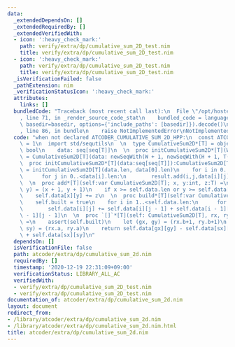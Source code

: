 ```yaml
---
data:
  _extendedDependsOn: []
  _extendedRequiredBy: []
  _extendedVerifiedWith:
  - icon: ':heavy_check_mark:'
    path: verify/extra/dp/cumulative_sum_2D_test.nim
    title: verify/extra/dp/cumulative_sum_2D_test.nim
  - icon: ':heavy_check_mark:'
    path: verify/extra/dp/cumulative_sum_2D_test.nim
    title: verify/extra/dp/cumulative_sum_2D_test.nim
  _isVerificationFailed: false
  _pathExtension: nim
  _verificationStatusIcon: ':heavy_check_mark:'
  attributes:
    links: []
  bundledCode: "Traceback (most recent call last):\n  File \"/opt/hostedtoolcache/Python/3.10.5/x64/lib/python3.10/site-packages/onlinejudge_verify/documentation/build.py\"\
    , line 71, in _render_source_code_stat\n    bundled_code = language.bundle(stat.path,\
    \ basedir=basedir, options={'include_paths': [basedir]}).decode()\n  File \"/opt/hostedtoolcache/Python/3.10.5/x64/lib/python3.10/site-packages/onlinejudge_verify/languages/nim.py\"\
    , line 86, in bundle\n    raise NotImplementedError\nNotImplementedError\n"
  code: "when not declared ATCODER_CUMULATIVE_SUM_2D_HPP:\n  const ATCODER_CUMULATIVE_SUM_2D_HPP*\
    \ = 1\n  import std/sequtils\n  \n  type CumulativeSum2D*[T] = object\n    built:\
    \ bool\n    data: seq[seq[T]]\n  \n  proc initCumulativeSum2D*[T](W, H:int):CumulativeSum2D[T]\
    \ = CumulativeSum2D[T](data: newSeqWith(W + 1, newSeqWith(H + 1, T(0))), built:false)\n\
    \  proc initCumulativeSum2D*[T](data:seq[seq[T]]):CumulativeSum2D[T] =\n    result\
    \ = initCumulativeSum2D[T](data.len, data[0].len)\n    for i in 0..<data.len:\n\
    \      for j in 0..<data[i].len:\n        result.add(i,j,data[i][j])\n    result.build()\n\
    \  \n  proc add*[T](self:var CumulativeSum2D[T]; x, y:int, z:T) =\n    let (x,\
    \ y) = (x + 1, y + 1)\n    if x >= self.data.len or y >= self.data[0].len: return\n\
    \    self.data[x][y] += z\n  \n  proc build*[T](self:var CumulativeSum2D[T]) =\n\
    \    self.built = true\n    for i in 1..<self.data.len:\n      for j in 1..<self.data[i].len:\n\
    \        self.data[i][j] += self.data[i][j - 1] + self.data[i - 1][j] - self.data[i\
    \ - 1][j - 1]\n  \n  proc `[]`*[T](self: CumulativeSum2D[T], rx, ry:Slice[int]):T\
    \ =\n    assert(self.built)\n    let (gx, gy) = (rx.b+1, ry.b+1)\n    let (sx,\
    \ sy) = (rx.a, ry.a)\n    return self.data[gx][gy] - self.data[sx][gy] - self.data[gx][sy]\
    \ + self.data[sx][sy]\n"
  dependsOn: []
  isVerificationFile: false
  path: atcoder/extra/dp/cumulative_sum_2d.nim
  requiredBy: []
  timestamp: '2020-12-19 22:31:09+09:00'
  verificationStatus: LIBRARY_ALL_AC
  verifiedWith:
  - verify/extra/dp/cumulative_sum_2D_test.nim
  - verify/extra/dp/cumulative_sum_2D_test.nim
documentation_of: atcoder/extra/dp/cumulative_sum_2d.nim
layout: document
redirect_from:
- /library/atcoder/extra/dp/cumulative_sum_2d.nim
- /library/atcoder/extra/dp/cumulative_sum_2d.nim.html
title: atcoder/extra/dp/cumulative_sum_2d.nim
---
```

